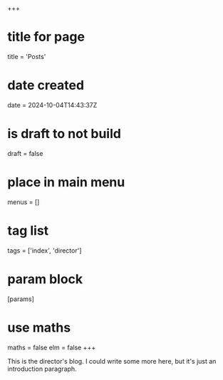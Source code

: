 +++
# title for page
title = 'Posts'
# date created
date = 2024-10-04T14:43:37Z
# is draft to not build
draft = false
# place in main menu
menus = []
# tag list
tags = ['index', 'director']
# param block
[params]
# use maths
maths = false
elm = false
+++

This is the director's blog. I could write some more here, but it's just an
introduction paragraph.

